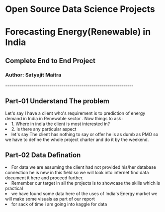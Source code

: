 <h1>Open Source Data Science Projects</h1>
<h1>Forecasting Energy(Renewable) in India</h1>
<h2>Complete End to End Project</h2>
<h3>Author: Satyajit Maitra</h3>
----------------------------------------------------------------
<h2> Part-01 Understand The problem</h2>
Let's say I have a client who's requirement is to prediction of energy demand in India in Renewable sector .
Now things to ask :
<li>1. Where in india the client is most interested in?</li>
<li>2. Is there any particular aspect </li>
<li>let's say The client has nothing to say or offer he is as dumb as PMO so we have to define the whole project charter and do it by the weekend.</li>

<h2> Part-02 Data Defination</h2>
<li>For data we are assuming the client had not provided his/her database connection he is new in this field so we will look into internet find data document it here and proceed further.</li>
<li>Remember our target in all the projects is to showcase the skills which is practical</li>
<li>we have found some data here of the uses of India's Energy market we will make some visuals as part of our report </li>
<li>for sack of time i am going into kaggle for data</li>

